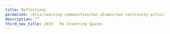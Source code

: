 ```yaml
---
title: Reflections
permalink: /elis/learning-communities/swi-alumni/swi-continuity-activities/re-inventing-spaces/reflections/
description: ""
third_nav_title: 2019   Re Inventing Spaces
---
```

